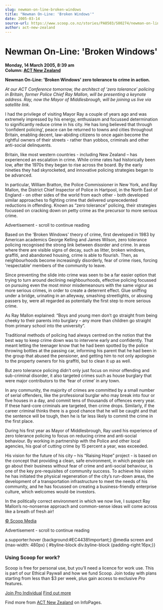 ```yaml
---
slug: newman-on-line-broken-windows
title: "Newman On-Line: 'Broken Windows'"
date: 2005-03-14
source-url: https://www.scoop.co.nz/stories/PA0503/S00274/newman-on-line-broken-windows.htm
author: act-new-zealand
---
```

Newman On-Line: 'Broken Windows'
================================

**Monday, 14 March 2005, 8:39 am**  
**Column: [ACT New Zealand](https://info.scoop.co.nz/ACT_New_Zealand)**

  

**Newman On-Line: 'Broken Windows' zero tolerance to crime in action.**

_At our ACT Conference tomorrow, the architect of ‘zero tolerance’ policing in Britain, former Police Chief Ray Mallon, will be presenting a keynote address. Ray, now the Mayor of Middlesbrough, will be joining us live via satellite link._

I had the privilege of visiting Mayor Ray a couple of years ago and was extremely impressed by his energy, enthusiasm and focussed determination to significantly reduce crime in his city. He has long believed that through ‘confident policing’, peace can be returned to towns and cities throughout Britain, enabling decent, law-abiding citizens to once again become the rightful owners of their streets - rather than yobbos, criminals and other anti-social delinquents.

Britain, like most western countries - including New Zealand – has experienced an escalation in crime. While crime rates had historically been low, after the 1970s they began to rise across the board. By the early nineties they had skyrocketed, and innovative policing strategies began to be advanced.

In particular, William Bratton, the Police Commissioner in New York, and Ray Mallon, the District Chief Inspector of Police in Hartpool, in the North East of England - on other sides of the world from each other - both developed similar approaches to fighting crime that delivered unprecedented reductions in offending. Known as “zero tolerance” policing, their strategies focussed on cracking down on petty crime as the precursor to more serious crime.

Advertisement - scroll to continue reading





Based on the 'Broken Windows' theory of crime, first developed in 1983 by American academics George Kelling and James Wilson, zero tolerance policing recognised the strong link between disorder and crime. In areas where there are visible signs of decay, such as litter, broken windows, graffiti, and abandoned housing, crime is able to flourish. Then, as neighbourhoods become increasingly disorderly, fear of crime rises, forcing 'respectable' members of the community to leave.

Since preventing the slide into crime was seen to be a far easier option that trying to turn around declining neighbourhoods, effective policing focussed on pursuing even the most minor misdemeanours with the same vigour as more serious crimes, in order to create a deterrent effect. Glue sniffing under a bridge, urinating in an alleyway, smashing streetlights, or abusing passers by, were all regarded as potentially the first step to more serious crime.

As Ray Mallon explained: “Boys and young men don’t go straight from being cheeky to their parents into burglary – any more than children go straight from primary school into the university”.

Traditional methods of policing had always centred on the notion that the best way to keep crime down was to intervene early and confidently. That meant letting the teenager know that he had been spotted by the police throwing bottles at the passing car, informing his parent that he had been in the group that abused the pensioner, and getting him to not only apologise to the property owners for his graffiti, but to clean it up as well.

But zero tolerance policing didn’t only just focus on minor offending and sub-criminal disorder, it also targeted crimes such as house burglary that were major contributors to the ‘fear of crime’ in any town.

In any community, the majority of crimes are committed by a small number of serial offenders, like the professional burglar who may break into four or five houses in a day, and commit tens of thousands of offences every year. If these hard-core criminals are targeted, then crime drops. Similarly, if the career criminal thinks there is a good chance that he will be caught and that the sentence will be tough, then he is far less likely to commit the crime in the first place.

During his first year as Mayor of Middlesbrough, Ray used his experience of zero tolerance policing to focus on reducing crime and anti-social behaviour. By working in partnership with the Police and other local agencies, his goal of cutting crime by 15 percent a year, was exceeded.

His vision for the future of his city – his “Raising Hope” project - is based on the concept that providing a clean, safe environment, in which people can go about their business without fear of crime and anti-social behaviour, is one of the key pre-requisites of community success. To achieve his vision he has initiated the physical regeneration of the city’s run-down areas, the development of a transportation infrastructure to meet the needs of his community, and he has focussed on creating a business-friendly enterprise culture, which welcomes would-be investors.

In the politically correct environment in which we now live, I suspect Ray Mallon’s no-nonsense approach and common-sense ideas will come across like a breath of fresh air!

  

[© Scoop Media](http://www.scoop.co.nz/about/terms.html)  

Advertisement - scroll to continue reading



a.supporter:hover {background:#EC4438!important;} @media screen and (max-width: 480px) { #byline-block div.byline-block {padding-right:16px;}}

### Using Scoop for work?

Scoop is free for personal use, but you’ll need a licence for work use. This is part of our Ethical Paywall and how we fund Scoop. Join today with plans starting from less than $3 per week, plus gain access to exclusive _Pro_ features.  
  
[Join Pro Individual](https://pro.scoop.co.nz/Individual/?from=ProIn24) [Find out more](https://pro.scoop.co.nz/using-scoop-for-work/?from=ProIn24)

Find more from [ACT New Zealand](https://info.scoop.co.nz/ACT_New_Zealand) on InfoPages.